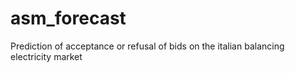 # asm_forecast
Prediction of acceptance or refusal of bids on the italian balancing electricity market
